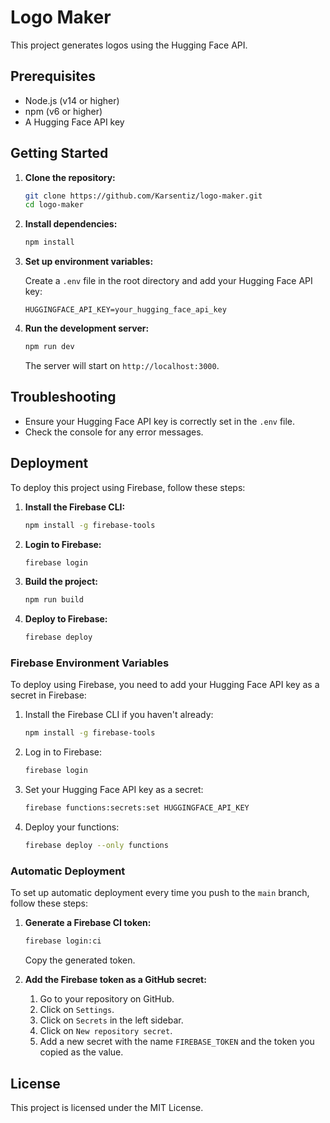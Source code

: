 # Logo Maker

This project generates logos using the Hugging Face API.

## Prerequisites

- Node.js (v14 or higher)
- npm (v6 or higher)
- A Hugging Face API key

## Getting Started

1. **Clone the repository:**

   ```sh
   git clone https://github.com/Karsentiz/logo-maker.git
   cd logo-maker
   ```

2. **Install dependencies:**

   ```sh
   npm install
   ```

3. **Set up environment variables:**

   Create a `.env` file in the root directory and add your Hugging Face API key:

   ```env
   HUGGINGFACE_API_KEY=your_hugging_face_api_key
   ```

4. **Run the development server:**

   ```sh
   npm run dev
   ```

   The server will start on `http://localhost:3000`.

## Troubleshooting

- Ensure your Hugging Face API key is correctly set in the `.env` file.
- Check the console for any error messages.

## Deployment

To deploy this project using Firebase, follow these steps:

1. **Install the Firebase CLI:**

   ```sh
   npm install -g firebase-tools
   ```

2. **Login to Firebase:**

   ```sh
   firebase login
   ```

3. **Build the project:**

   ```sh
   npm run build
   ```

4. **Deploy to Firebase:**

   ```sh
   firebase deploy
   ```

### Firebase Environment Variables

To deploy using Firebase, you need to add your Hugging Face API key as a secret in Firebase:

1. Install the Firebase CLI if you haven't already:

   ```sh
   npm install -g firebase-tools
   ```

2. Log in to Firebase:

   ```sh
   firebase login
   ```

3. Set your Hugging Face API key as a secret:

   ```sh
   firebase functions:secrets:set HUGGINGFACE_API_KEY
   ```

4. Deploy your functions:

   ```sh
   firebase deploy --only functions
   ```

### Automatic Deployment

To set up automatic deployment every time you push to the `main` branch, follow these steps:

1. **Generate a Firebase CI token:**

   ```sh
   firebase login:ci
   ```

   Copy the generated token.

2. **Add the Firebase token as a GitHub secret:**

   1. Go to your repository on GitHub.
   2. Click on `Settings`.
   3. Click on `Secrets` in the left sidebar.
   4. Click on `New repository secret`.
   5. Add a new secret with the name `FIREBASE_TOKEN` and the token you copied as the value.

## License

This project is licensed under the MIT License.
